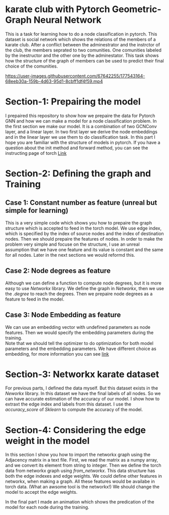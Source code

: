 # karate club with Pytorch Geometric-Graph Neural Network 

This is a task for learning how to do a node classification in pytorch. 
This dataset is social network which shows the relations of the members of a karate club. After a conflict between the adminestrator and the instrctor of the club, the members seprated to two comunities. One comunities labeled by the inestructor and the other one by the adminestator. This task shows how the structure of the graph of members can be used to predict their final choice of the comunities. 


https://user-images.githubusercontent.com/67642255/177543164-68eeb30a-159b-4d63-95d1-8cbff1df4f59.mp4


# Section-1: Prepairing the model
I prepaired this repository to show how we prepaire the data for Pytorch GNN and how we can make a model for a node classification problem.
In the first section we make our model. It is a combination of two GCNConv layer, and a linear layer. In two first layer we derive the node embeddings and in the linear layer we use them to do classification task. 
In this part I hope you are familiar with the structure of models in pytorch. If you have a question about the init method and forward method, you can see the instructing page of torch [Link](https://pytorch-geometric.readthedocs.io/en/latest/modules/nn.html)   

# Section-2: Defining the graph and Training   
## Case 1: Constant number as feature (unreal but simple for learning)
This is a very simple code which shows you how to prepaire the graph structure which is accepted to feed in the torch model. We use edge index, which is specified by the index of source nodes and the index of destination nodes. 
Then we should prepaire the features of nodes. In order to make the problem very simple and focuse on the structure, I use an unreal assumption that we have one feature and its value is constant and the same for all nodes. Later in the next sections we would reformd this.
## Case 2: Node degrees as feature 
Although we can define a function to compute node degrees, but it is more easy to use *Networkx* library. We define the graph in *Networkx*, then we use the *.degree* to reach the degrees. Then we prepaire node degrees as a feature to feed in the model.

## Case 3: Node Embedding as feature
We can use an embedding vector with undefined parameters as node features. Then we would specify the embedding parameters during the training.   
Note that we should tell the optimizer to do optimization for both model parameters and the embedding parameters.
We have different choice as embedding, for more information you can see [link](https://github.com/shenweichen/GraphEmbedding)
# Section-3: Networkx karate dataset  
For previous parts, I defined the data myself. But this dataset exists in the *Neworkx* library. In this dataset we have the final labels of all nodes. So we can have accurate estimation of the accuracy of our model. I show how to extraxt the edge index and labels from this dataset. I use the *accuracy_score* of *Sklearn* to compute the accuracy of the model.
# Section-4: Considering the edge weight in the model
In this section I show you how to import the networkx graph using the Adjacency matrix in a text file. First, we read the matrix as a numpy array, and we convert its element from string to integer.
Then we define the torch data from networkx graph using *from_networkx*. This data structure has both the edge indexes and edge weights. We could define other features in networkx, when making a graph. All these features would be availabe in torch data. (What an awsome tool is the networkx!)
We should change the model to accept the edge weights. 

In the final part I made an animation which shows the predication of the model for each node during the training. 
